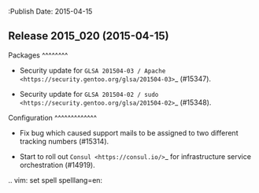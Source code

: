 :Publish Date: 2015-04-15

Release 2015_020 (2015-04-15)
-----------------------------

Packages
^^^^^^^^

* Security update for `GLSA 201504-03 / Apache
  <https://security.gentoo.org/glsa/201504-03>`_ (#15347).

* Security update for `GLSA 201504-02 / sudo
  <https://security.gentoo.org/glsa/201504-02>`_ (#15348).



Configuration
^^^^^^^^^^^^^

* Fix bug which caused support mails to be assigned to two different tracking
  numbers (#15314).

* Start to roll out `Consul <https://consul.io/>`_ for infrastructure service
  orchestration (#14919).


.. vim: set spell spelllang=en:
